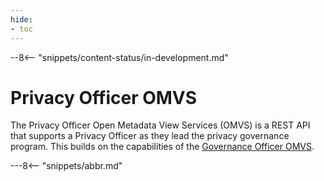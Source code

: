 ```yaml
---
hide:
- toc
---
```


<!-- SPDX-License-Identifier: CC-BY-4.0 -->
<!-- Copyright Contributors to the Egeria project. -->

--8<-- "snippets/content-status/in-development.md"

# Privacy Officer OMVS

The Privacy Officer Open Metadata View Services (OMVS) is a REST API that supports a Privacy Officer as they lead the privacy governance program.  This builds on the capabilities of the [Governance Officer OMVS](/services/omvs/governance-officer/overview).

---8<-- "snippets/abbr.md"






